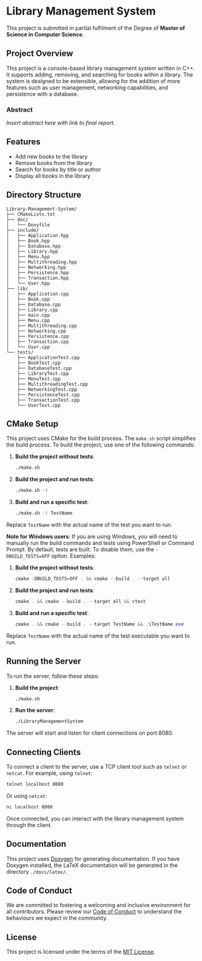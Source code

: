 # Library Management System

This project is submitted in partial fulfilment of the Degree of **Master of Science in Computer Science**.

## Project Overview

This project is a console-based library management system written in C++. It supports adding, removing, and searching for books within a library. The system is designed to be extensible, allowing for the addition of more features such as user management, networking capabilities, and persistence with a database.

### Abstract

*Insert abstract here with link to final report.*

## Features

- Add new books to the library
- Remove books from the library
- Search for books by title or author
- Display all books in the library

## Directory Structure

```
Library-Management-System/
├── CMakeLists.txt
├── doc/
│   └── Doxyfile
├── include/
│   ├── Application.hpp
│   ├── Book.hpp
│   ├── Database.hpp
│   ├── Library.hpp
│   ├── Menu.hpp
│   ├── Multithreading.hpp
│   ├── Networking.hpp
│   ├── Persistence.hpp
│   ├── Transaction.hpp
│   └── User.hpp
├── lib/
│   ├── Application.cpp
│   ├── Book.cpp
│   ├── Database.cpp
│   ├── Library.cpp
│   ├── main.cpp
│   ├── Menu.cpp
│   ├── Multithreading.cpp
│   ├── Networking.cpp
│   ├── Persistence.cpp
│   ├── Transaction.cpp
│   └── User.cpp
└── tests/
    ├── ApplicationTest.cpp
    ├── BookTest.cpp
    ├── DatabaseTest.cpp
    ├── LibraryTest.cpp
    ├── MenuTest.cpp
    ├── MultithreadingTest.cpp
    ├── NetworkingTest.cpp
    ├── PersistenceTest.cpp
    ├── TransactionTest.cpp
    └── UserTest.cpp
```

## CMake Setup

This project uses CMake for the build process. The `make.sh` script simplifies the build process. To build the project, use one of the following commands:

1. **Build the project without tests**:
    ```bash
    ./make.sh
    ```

2. **Build the project and run tests**:
    ```bash
    ./make.sh -t
    ```

3. **Build and run a specific test**:
    ```bash
    ./make.sh -t TestName
    ```

Replace `TestName` with the actual name of the test you want to run.

**Note for Windows users**: If you are using Windows, you will need to manually run the build commands and tests using PowerShell or Command Prompt. By default, tests are built. To disable them, use the `-DBUILD_TESTS=OFF` option. Examples:

1. **Build the project without tests**:
    ```powershell
    cmake -DBUILD_TESTS=OFF . && cmake --build . --target all
    ```

2. **Build the project and run tests**:
    ```powershell
    cmake . && cmake --build . --target all && ctest
    ```

3. **Build and run a specific test**:
    ```powershell
    cmake . && cmake --build . --target TestName && .\TestName.exe
    ```

Replace `TestName` with the actual name of the test executable you want to run.

## Running the Server

To run the server, follow these steps:

1. **Build the project**:
    ```bash
    ./make.sh
    ```

2. **Run the server**:
    ```bash
    ./LibraryManagementSystem
    ```

The server will start and listen for client connections on port 8080.

## Connecting Clients

To connect a client to the server, use a TCP client tool such as `telnet` or `netcat`. For example, using `telnet`:

```bash
telnet localhost 8080
```

Or using `netcat`:

```bash
nc localhost 8080
```

Once connected, you can interact with the library management system through the client.

## Documentation

This project uses [Doxygen](https://www.doxygen.nl/) for generating documentation. If you have Doxygen installed, the LaTeX documentation will be generated in the directory `./docs/latex/`.

## Code of Conduct

We are committed to fostering a welcoming and inclusive environment for all contributors. Please review our [Code of Conduct](CODE_OF_CONDUCT.md) to understand the behaviours we expect in the community.

## License

This project is licensed under the terms of the [MIT License](LICENSE).
